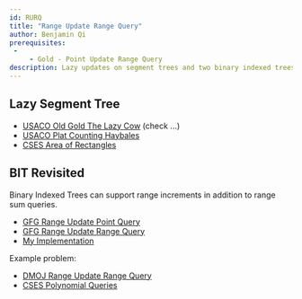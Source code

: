 ```yaml
---
id: RURQ
title: "Range Update Range Query"
author: Benjamin Qi
prerequisites: 
 - 
     - Gold - Point Update Range Query
description: Lazy updates on segment trees and two binary indexed trees in conjunction.
---
```


## Lazy Segment Tree

 - [USACO Old Gold The Lazy Cow](http://www.usaco.org/index.php?page=viewproblem2&cpid=418) (check ...)
 - [USACO Plat Counting Haybales](http://www.usaco.org/index.php?page=viewproblem2&cpid=578)
 - [CSES Area of Rectangles](https://cses.fi/problemset/task/1741)

## BIT Revisited

Binary Indexed Trees can support range increments in addition to range sum queries.

 - [GFG Range Update Point Query](https://www.geeksforgeeks.org/binary-indexed-tree-range-updates-point-queries/)
 - [GFG Range Update Range Query](https://www.geeksforgeeks.org/binary-indexed-tree-range-update-range-queries/)
 - [My Implementation](https://github.com/bqi343/USACO/blob/master/Implementations/content/data-structures/1D%20Range%20Queries%20(9.2)/BITrange.h)

Example problem:

 - [DMOJ Range Update Range Query](https://dmoj.ca/problem/acc3p4)
 - [CSES Polynomial Queries](https://cses.fi/problemset/task/1736)
